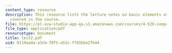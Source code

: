 ```yaml
---
content_type: resource
description: This resource lists the lecture notes on basic elements as per the topics
  covered in the course.
file: https://ol-ocw-studio-app-qa.s3.amazonaws.com/courses/4-520-computational-design-i-theory-and-applications-fall-2005/0119aadaa3cb70f5a52cffd1bbe2fb44_lect2.pdf
file_type: application/pdf
resourcetype: Document
title: lect2.pdf
uid: 0119aada-a3cb-70f5-a52c-ffd1bbe2fb44
---
```

